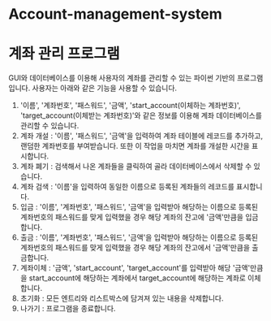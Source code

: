 # Account-management-system
# 계좌 관리 프로그램

GUI와 데이터베이스를 이용해 사용자의 계좌를 관리할 수 있는 파이썬 기반의 프로그램입니다.
사용자는 아래와 같은 기능을 사용할 수 있습니다.

1. '이름', '계좌번호', '패스워드', '금액', 'start_account(이체하는 계좌번호)', 'target_account(이체받는 계좌번호)'와 같은 정보를 이용해 계좌 데이터베이스를 관리할 수 있습니다.
2. 계좌 개설 : '이름', '패스워드', '금액'을 입력하여 계좌 테이블에 레코드를 추가하고, 랜덤한 계좌번호를 부여받습니다. 또한 이 작업을 마치면 계좌를 개설한 시간을 표시합니다.
3. 계좌 폐기 : 검색해서 나온 계좌들을 클릭하여 골라 데이터베이스에서 삭제할 수 있습니다.
4. 계좌 검색 : '이름'을 입력하여 동일한 이름으로 등록된 계좌들의 레코드를 표시합니다.
5. 입금 : '이름', '계좌번호', '패스워드', '금액'을 입력받아 해당하는 이름으로 등록된 계좌번호의 패스워드를 맞게 입력했을 경우 해당 계좌의 잔고에 '금액'만큼을 입금합니다. 
6. 출금 : '이름', '계좌번호', '패스워드', '금액'을 입력받아 해당하는 이름으로 등록된 계좌번호의 패스워드를 맞게 입력했을 경우 해당 계좌의 잔고에서 '금액'만큼을 출금합니다. 
7. 계좌이체 : '금액', 'start_account', 'target_account'를 입력받아 해당 '금액'만큼을 start_account에 해당하는 계좌에서 target_account에 해당하는 계좌로 이체합니다.
8. 초기화 : 모든 엔트리와 리스트박스에 담겨져 있는 내용을 삭제합니다.
9. 나가기 : 프로그램을 종료합니다.